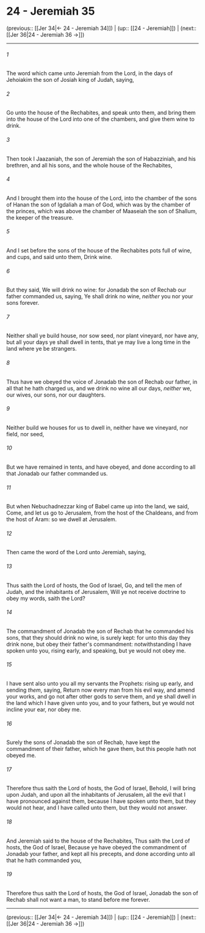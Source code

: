 # 24 - Jeremiah 35

(previous:: [[Jer 34|← 24 - Jeremiah 34]]) | (up:: [[24 - Jeremiah]]) | (next:: [[Jer 36|24 - Jeremiah 36 →]])

***


###### 1 
The word which came unto Jeremiah from the Lord, in the days of Jehoiakim the son of Josiah king of Judah, saying, 

###### 2 
Go unto the house of the Rechabites, and speak unto them, and bring them into the house of the Lord into one of the chambers, and give them wine to drink. 

###### 3 
Then took I Jaazaniah, the son of Jeremiah the son of Habazziniah, and his brethren, and all his sons, and the whole house of the Rechabites, 

###### 4 
And I brought them into the house of the Lord, into the chamber of the sons of Hanan the son of Igdaliah a man of God, which was by the chamber of the princes, which was above the chamber of Maaseiah the son of Shallum, the keeper of the treasure. 

###### 5 
And I set before the sons of the house of the Rechabites pots full of wine, and cups, and said unto them, Drink wine. 

###### 6 
But they said, We will drink no wine: for Jonadab the son of Rechab our father commanded us, saying, Ye shall drink no wine, _neither_ you nor your sons forever. 

###### 7 
Neither shall ye build house, nor sow seed, nor plant vineyard, nor have any, but all your days ye shall dwell in tents, that ye may live a long time in the land where ye be strangers. 

###### 8 
Thus have we obeyed the voice of Jonadab the son of Rechab our father, in all that he hath charged us, and we drink no wine all our days, _neither_ we, our wives, our sons, nor our daughters. 

###### 9 
Neither build we houses for us to dwell in, neither have we vineyard, nor field, nor seed, 

###### 10 
But we have remained in tents, and have obeyed, and done according to all that Jonadab our father commanded us. 

###### 11 
But when Nebuchadnezzar king of Babel came up into the land, we said, Come, and let us go to Jerusalem, from the host of the Chaldeans, and from the host of Aram: so we dwell at Jerusalem. 

###### 12 
Then came the word of the Lord unto Jeremiah, saying, 

###### 13 
Thus saith the Lord of hosts, the God of Israel, Go, and tell the men of Judah, and the inhabitants of Jerusalem, Will ye not receive doctrine to obey my words, saith the Lord? 

###### 14 
The commandment of Jonadab the son of Rechab that he commanded his sons, that they should drink no wine, is surely kept: for unto this day they drink none, but obey their father's commandment: notwithstanding I have spoken unto you, rising early, and speaking, but ye would not obey me. 

###### 15 
I have sent also unto you all my servants the Prophets: rising up early, and sending _them_, saying, Return now every man from his evil way, and amend your works, and go not after other gods to serve them, and ye shall dwell in the land which I have given unto you, and to your fathers, but ye would not incline your ear, nor obey me. 

###### 16 
Surely the sons of Jonadab the son of Rechab, have kept the commandment of their father, which he gave them, but this people hath not obeyed me. 

###### 17 
Therefore thus saith the Lord of hosts, the God of Israel, Behold, I will bring upon Judah, and upon all the inhabitants of Jerusalem, all the evil that I have pronounced against them, because I have spoken unto them, but they would not hear, and I have called unto them, but they would not answer. 

###### 18 
And Jeremiah said to the house of the Rechabites, Thus saith the Lord of hosts, the God of Israel, Because ye have obeyed the commandment of Jonadab your father, and kept all his precepts, and done according unto all that he hath commanded you, 

###### 19 
Therefore thus saith the Lord of hosts, the God of Israel, Jonadab the son of Rechab shall not want a man, to stand before me forever.

***

(previous:: [[Jer 34|← 24 - Jeremiah 34]]) | (up:: [[24 - Jeremiah]]) | (next:: [[Jer 36|24 - Jeremiah 36 →]])
